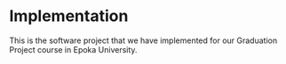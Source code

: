 # Implementation

This is the software project that we have implemented for our Graduation Project course in Epoka University.
